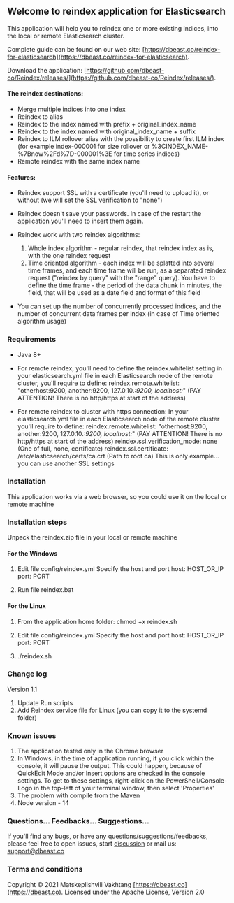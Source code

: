 ## Welcome to reindex application for Elasticsearch
This application will help you to reindex one or more existing indices, into the local or remote Elasticsearch cluster.

Complete guide can be found on our web site: [https://dbeast.co/reindex-for-elasticsearch](https://dbeast.co/reindex-for-elasticsearch). 

Download the application: [https://github.com/dbeast-co/Reindex/releases/](https://github.com/dbeast-co/Reindex/releases/).

#### The reindex destinations:
- Merge multiple indices into one index
- Reindex to alias
- Reindex to the index named with prefix + original_index_name
- Reindex to the index named with original_index_name + suffix
- Reindex to ILM rollover alias with the possibility to create first ILM index
  (for example index-000001 for size rollover or %3CINDEX_NAME-%7Bnow%2Fd%7D-000001%3E for time series indices)
- Remote reindex with the same index name

#### Features:
- Reindex support SSL with a certificate (you'll need to upload it), or without (we will set the SSL verification to "none")
- Reindex doesn't save your passwords. In case of the restart the application you'll need to insert them again.

- Reindex work with two reindex algorithms:
    1. Whole index algorithm - regular reindex, that reindex index as is, with the one reindex request
    2. Time oriented algorithm - each index will be splatted into several time frames, and each time frame will be run, as a separated reindex request ("reindex by query" with the "range" query). You have to define the time frame - the period of the data chunk in minutes, the field, that will be used as a date field and format of this field

- You can set up the number of concurrently processed indices, and the number of concurrent data frames per index (in case of Time oriented algorithm usage)

### Requirements
- Java 8+

- For remote reindex, you'll need to define the reindex.whitelist setting  in your elasticsearch.yml file in each Elasticsearch node of the remote cluster, you'll require to define:
  reindex.remote.whitelist: "otherhost:9200, another:9200, 127.0.10.*:9200, localhost:*"  (PAY ATTENTION! There is no http/https at start of the address)

- For remote reindex to cluster with https connection:
  In your elasticsearch.yml file in each Elasticsearch node of the remote cluster you'll require to define:
  reindex.remote.whitelist: "otherhost:9200, another:9200, 127.0.10.*:9200, localhost:*"  (PAY ATTENTION! There is no http/https at start of the address)
  reindex.ssl.verification_mode: none  (One of full, none, certificate)
  reindex.ssl.certificate: /etc/elasticsearch/certs/ca.crt (Path to root ca)
  This is only example... you can use another SSL settings

### Installation
This application works via a web browser, so you could use it on the local or remote machine

### Installation steps
Unpack the reindex.zip file in your local or remote machine

#### For the Windows
1. Edit file config/reindex.yml
   Specify the host and port
   host: HOST_OR_IP
   port: PORT

2. Run file reindex.bat

#### For the Linux

1. From the application home folder:
   chmod +x reindex.sh

2. Edit file config/reindex.yml
   Specify the host and port
   host: HOST_OR_IP
   port: PORT

3. ./reindex.sh

### Change log
Version 1.1
1. Update Run scripts
2. Add Reindex service file for Linux (you can copy it to the systemd folder)

### Known issues
1. The application tested only in the Chrome browser
2. In Windows, in the time of application running, if you click within the console, it will pause the output.
   This could happen, because of  QuickEdit Mode and/or Insert options are checked in the console settings.
   To get to these settings, right-click on the PowerShell/Console-Logo in the top-left of your terminal window, then select 'Properties' 
3. The problem with compile from the Maven
4. Node version - 14

### Questions... Feedbacks... Suggestions...
If you'll find any bugs, or have any questions/suggestions/feedbacks, please feel free to open issues, start [discussion](https://github.com/dbeast-co/Reindex/discussions) or mail us: support@dbeast.co 

### Terms and conditions
Copyright © 2021 Matskeplishvili Vakhtang  [https://dbeast.co](https://dbeast.co).
Licensed under the Apache License, Version 2.0
